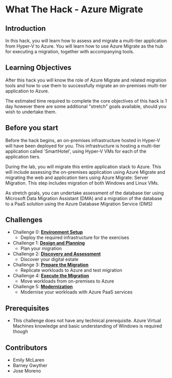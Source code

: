 # What The Hack - Azure Migrate

## Introduction

In this hack, you will learn how to assess and migrate a multi-tier application from Hyper-V to Azure. You will learn how to use Azure Migrate as the hub for executing a migration, together with accompanying tools.

## Learning Objectives

After this hack you will know the role of Azure Migrate and related migration tools and how to use them to successfully migrate an on-premises multi-tier application to Azure.

The estimated time required to complete the core objectives of this hack is 1 day however there are some additional "stretch" goals available, should you wish to undertake them.

## Before you start

Before the hack begins, an on-premises infrastructure hosted in Hyper-V will have been deployed for you. This infrastructure is hosting a multi-tier application called 'SmartHotel', using Hyper-V VMs for each of the application tiers.

During the lab, you will migrate this entire application stack to Azure. This will include assessing the on-premises application using Azure Migrate and migrating the web and application tiers using Azure Migrate: Server Migration. This step includes migration of both Windows and Linux VMs.

As stretch goals, you can undertake assessment of the database tier using Microsoft Data Migration Assistant (DMA) and a migration of the database to a PaaS solution using the Azure Database Migration Service (DMS)

## Challenges

- Challenge 0: **[Environment Setup](./Student/00-lab_setup.md)**
    - Deploy the required infrastructure for the exercises
- Challenge 1: **[Design and Planning](./Student/01-design.md)**
    - Plan your migration
- Challenge 2: **[Discovery and Assessment](./Student/02-discovery.md)**
    - Discover your digital estate
- Challenge 3: **[Prepare the Migration](./Student/03-prepare.md)**
    - Replicate workloads to Azure and test migration
- Challenge 4: **[Execute the Migration](./Student/04-migrate.md)**
    - Move workloads from on-premises to Azure
- Challenge 5: **[Modernization](./Student/05-modernise.md)**
    - Modernise your workloads with Azure PaaS services

## Prerequisites

- This challenge does not have any technical prerequisite. Azure Virtual Machines knowledge and basic understanding of Windows is required though

## Contributors

- Emily McLaren
- Barney Gwyther
- Jose Moreno
